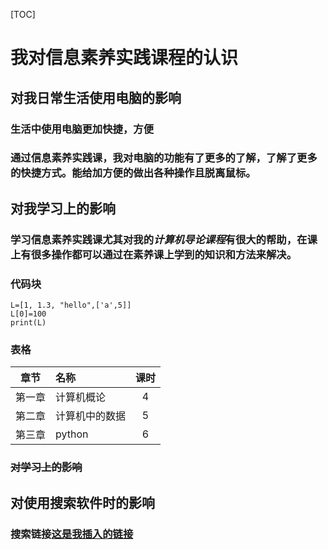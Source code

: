 [TOC]
# 我对信息素养实践课程的认识  
## 对我**日常生活**使用电脑的影响
### 生活中使用电脑更加快捷，方便
### 通过信息素养实践课，我对电脑的功能有了更多的了解，了解了更多的快捷方式。能给加方便的做出各种操作且脱离鼠标。
## 对我学习上的影响
### 学习信息素养实践课尤其对我的*计算机导论课程*有很大的帮助，在课上有很多操作都可以通过在素养课上学到的知识和方法来解决。
### 代码块
```
L=[1, 1.3, "hello",['a',5]]
L[0]=100
print(L)
```
### 表格
|章节|名称|课时|
|:-:|:-|:-:|
|第一章|计算机概论|4|
|第二章|计算机中的数据|5|
|第三章|python|6|

### ~~对学习上的影响~~
## 对使用搜索软件时的影响
### 搜索链接[这是我插入的链接](https://www.baidu.com/)
